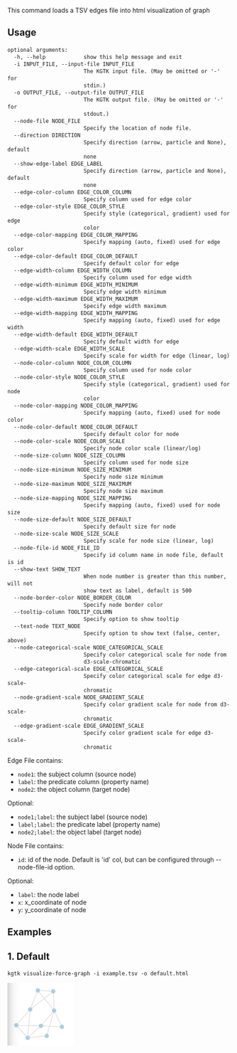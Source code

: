 This command loads a TSV edges file into html visualization of graph
## Usage
```
optional arguments:
  -h, --help            show this help message and exit
  -i INPUT_FILE, --input-file INPUT_FILE
                        The KGTK input file. (May be omitted or '-' for
                        stdin.)
  -o OUTPUT_FILE, --output-file OUTPUT_FILE
                        The KGTK output file. (May be omitted or '-' for
                        stdout.)
  --node-file NODE_FILE
                        Specify the location of node file.
  --direction DIRECTION
                        Specify direction (arrow, particle and None), default
                        none
  --show-edge-label EDGE_LABEL
                        Specify direction (arrow, particle and None), default
                        none
  --edge-color-column EDGE_COLOR_COLUMN
                        Specify column used for edge color
  --edge-color-style EDGE_COLOR_STYLE
                        Specify style (categorical, gradient) used for edge
                        color
  --edge-color-mapping EDGE_COLOR_MAPPING
                        Specify mapping (auto, fixed) used for edge color
  --edge-color-default EDGE_COLOR_DEFAULT
                        Specify default color for edge
  --edge-width-column EDGE_WIDTH_COLUMN
                        Specify column used for edge width
  --edge-width-minimum EDGE_WIDTH_MINIMUM
                        Specify edge width minimum
  --edge-width-maximum EDGE_WIDTH_MAXIMUM
                        Specify edge width maximum
  --edge-width-mapping EDGE_WIDTH_MAPPING
                        Specify mapping (auto, fixed) used for edge width
  --edge-width-default EDGE_WIDTH_DEFAULT
                        Specify default width for edge
  --edge-width-scale EDGE_WIDTH_SCALE
                        Specify scale for width for edge (linear, log)
  --node-color-column NODE_COLOR_COLUMN
                        Specify column used for node color
  --node-color-style NODE_COLOR_STYLE
                        Specify style (categorical, gradient) used for node
                        color
  --node-color-mapping NODE_COLOR_MAPPING
                        Specify mapping (auto, fixed) used for node color
  --node-color-default NODE_COLOR_DEFAULT
                        Specify default color for node
  --node-color-scale NODE_COLOR_SCALE
                        Specify node color scale (linear/log)
  --node-size-column NODE_SIZE_COLUMN
                        Specify column used for node size
  --node-size-minimum NODE_SIZE_MINIMUM
                        Specify node size minimum
  --node-size-maximum NODE_SIZE_MAXIMUM
                        Specify node size maximum
  --node-size-mapping NODE_SIZE_MAPPING
                        Specify mapping (auto, fixed) used for node size
  --node-size-default NODE_SIZE_DEFAULT
                        Specify default size for node
  --node-size-scale NODE_SIZE_SCALE
                        Specify scale for node size (linear, log)
  --node-file-id NODE_FILE_ID
                        Specify id column name in node file, default is id
  --show-text SHOW_TEXT
                        When node number is greater than this number, will not
                        show text as label, default is 500
  --node-border-color NODE_BORDER_COLOR
                        Specify node border color
  --tooltip-column TOOLTIP_COLUMN
                        Specify option to show tooltip
  --text-node TEXT_NODE
                        Specify option to show text (false, center, above)
  --node-categorical-scale NODE_CATEGORICAL_SCALE
                        Specify color categorical scale for node from
                        d3-scale-chromatic
  --edge-categorical-scale EDGE_CATEGORICAL_SCALE
                        Specify color categorical scale for edge d3-scale-
                        chromatic
  --node-gradient-scale NODE_GRADIENT_SCALE
                        Specify color gradient scale for node from d3-scale-
                        chromatic
  --edge-gradient-scale EDGE_GRADIENT_SCALE
                        Specify color gradient scale for edge d3-scale-
                        chromatic
```



Edge File contains:
- `node1`: the subject column (source node)
- `label`: the predicate column (property name)
- `node2`: the object column (target node)

    
Optional:
- `node1;label`: the subject label (source node)
- `label;label`: the predicate label (property name)
- `node2;label`: the object label (target node)
 
Node File contains:
- `id`: id of the node. Default is 'id' col, but can be configured through --node-file-id option.

Optional:
- `label`: the node label
- `x`: x_coordinate of node
- `y`: y_coordinate of node

## Examples

## 1. Default
```
kgtk visualize-force-graph -i example.tsv -o default.html
```
<img src="docs/images/visualize-force-graph-examples/1_default.jpg" width="150"/>

